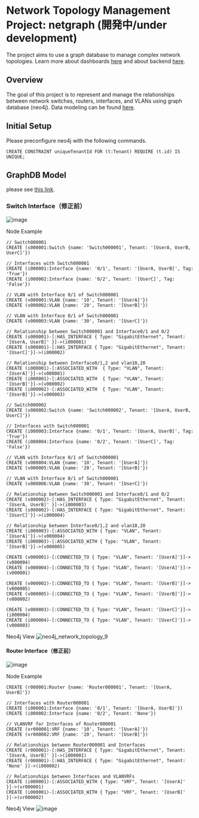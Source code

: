 # Network Topology Management Project: netgraph (開発中/under development)

The project aims to use a graph database to manage complex network topologies.
Learn more about dashboards [here](https://github.com/squirrel-cage-work/netgraph/tree/main/frontend) and about backend [here](https://github.com/squirrel-cage-work/netgraph/tree/main/backend).

## Overview 

The goal of this project is to represent and manage the relationships between network switches, routers, interfaces, and VLANs using graph database (neo4j). Data modeling can be found [here](https://github.com/squirrel-cage-work/netgraph/blob/main/docs/graph_architecture.md).

## Initial Setup

Please preconfigure neo4j with the following commands.

```
CREATE CONSTRAINT uniqueTenantId FOR (t:Tenant) REQUIRE (t.id) IS UNIQUE;
```

## GraphDB Model

please see [this link](https://github.com/squirrel-cage-work/netgraph/blob/main/docs/graph_architecture.md).

### Switch Interface（修正前）
    
![image](https://github.com/squirrel-cage-work/netgraph/assets/87857140/06dd0e90-f998-40da-a8ed-a7f72132e72b)
   
Node Example
```
// Switch000001
CREATE (s000001:Switch {name: 'Switch000001', Tenant: '[UserA, UserB, UserC]'})

// Interfaces with Switch000001
CREATE (i000001:Interface {name: '0/1', Tenant: '[UserA, UserB]', Tag: 'True'})
CREATE (i000002:Interface {name: '0/2', Tenant: '[UserC]', Tag: 'False'})

// VLAN with Interface 0/1 of Switch000001
CREATE (v000001:VLAN {name: '10', Tenant: '[UserA]'})
CREATE (v000002:VLAN {name: '20', Tenant: '[UserB]'})

// VLAN with Interface 0/1 of Switch000001
CREATE (v000003:VLAN {name: '30', Tenant: '[UserC]'})

// Relationship between Switch000001 and Interface0/1 and 0/2
CREATE (s000001)-[:HAS_INTERFACE { Type: "GigabitEthernet", Tenant: '[UserA, UserB]' }]->(i000001)
CREATE (s000001)-[:HAS_INTERFACE { Type: "GigabitEthernet", Tenant: '[UserC]'}]->(i000002)

// Relationship between Interface0/1,2 and vlan10,20 
CREATE (i000001)-[:ASSOCIATED_WITH  { Type: "VLAN", Tenant: '[UserA]'}]->(v000001)
CREATE (i000001)-[:ASSOCIATED_WITH  { Type: "VLAN", Tenant: '[UserB]'}]->(v000002)
CREATE (i000002)-[:ASSOCIATED_WITH  { Type: "VLAN", Tenant: '[UserB]'}]->(v000003)

// Switch000002
CREATE (s000002:Switch {name: 'Switch000002', Tenant: '[UserA, UserB, UserC]'})

// Interfaces with Switch000001
CREATE (i000003:Interface {name: '0/1', Tenant: '[UserA, UserB]', Tag: 'True'})
CREATE (i000004:Interface {name: '0/2', Tenant: '[UserC]', Tag: 'False'})

// VLAN with Interface 0/1 of Switch000001
CREATE (v000004:VLAN {name: '10', Tenant: '[UserA]'})
CREATE (v000005:VLAN {name: '20', Tenant: '[UserB]'})

// VLAN with Interface 0/1 of Switch000001
CREATE (v000006:VLAN {name: '30', Tenant: '[UserC]'})

// Relationship between Switch000001 and Interface0/1 and 0/2
CREATE (s000002)-[:HAS_INTERFACE { Type: "GigabitEthernet", Tenant: '[UserA, UserB]' }]->(i000003)
CREATE (s000002)-[:HAS_INTERFACE { Type: "GigabitEthernet", Tenant: '[UserC]'}]->(i000004)

// Relationship between Interface0/1,2 and vlan10,20 
CREATE (i000003)-[:ASSOCIATED_WITH { Type: "VLAN", Tenant: '[UserA]'}]->(v000004)
CREATE (i000003)-[:ASSOCIATED_WITH { Type: "VLAN", Tenant: '[UserB]'}]->(v000005)

CREATE (v000001)-[:CONNECTED_TO { Type: "VLAN", Tenant: '[UserA]'}]->(v000004)
CREATE (v000004)-[:CONNECTED_TO { Type: "VLAN", Tenant: '[UserA]'}]->(v000001)

CREATE (v000002)-[:CONNECTED_TO { Type: "VLAN", Tenant: '[UserB]'}]->(v000005)
CREATE (v000005)-[:CONNECTED_TO { Type: "VLAN", Tenant: '[UserB]'}]->(v000002)

CREATE (v000003)-[:CONNECTED_TO { Type: "VLAN", Tenant: '[UserC]'}]->(i000004)
CREATE (i000004)-[:CONNECTED_TO { Type: "VLAN", Tenant: '[UserC]'}]->(v000003)
```

Neo4j View
![neo4j_network_topology_9](https://github.com/user-attachments/assets/e0b7bc6f-d5c3-4537-aa94-2e7e9285e776)

#### Router Interface（修正前）

![image](https://github.com/squirrel-cage-work/netgraph/assets/87857140/2b88923d-e32c-4798-8c6f-2c78ca6d69de)

Node Example
``` example
CREATE (r000001:Router {name: 'Router000001', Tenant: '[UserA, UserB]'})

// Interfaces with Router000001
CREATE (i000001:Interface {name: '0/1', Tenant: '[UserA, UserB]'})
CREATE (i000002:Interface {name: '0/2', Tenant: 'None'})

// VLANVRF for Interfaces of Router000001
CREATE (vr000001:VRF {name: '10', Tenant: '[UserA]'})
CREATE (vr000002:VRF {name: '20', Tenant: '[UserB]'})

// Relationships between Router000001 and Interfaces
CREATE (r000001)-[:HAS_INTERFACE { Type: "GigabitEthernet", Tenant: '[UserA, UserB]' }]->(i000001)
CREATE (r000001)-[:HAS_INTERFACE { Type: "GigabitEthernet", Tenant: 'None' }]->(i000002)

// Relationships between Interfaces and VLANVRFs
CREATE (i000001)-[:ASSOCIATED_WITH { Type: "VRF", Tenant: '[UserA]' }]->(vr000001)
CREATE (i000001)-[:ASSOCIATED_WITH { Type: "VRF", Tenant: '[UserB]' }]->(vr000002)
```

Neo4j View
![image](https://github.com/squirrel-cage-work/netgraph/assets/87857140/96a48729-9a42-4e9f-b1dd-db55bca4a99e)



